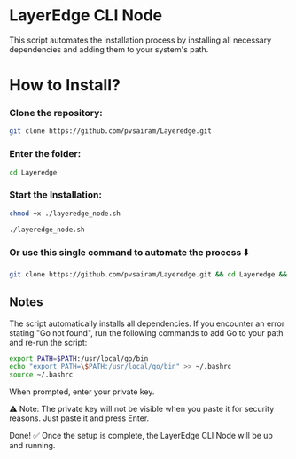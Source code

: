 # LayerEdge CLI Node

This script automates the installation process by installing all necessary dependencies and adding them to your system's path.

# How to Install?

### Clone the repository:
```bash
git clone https://github.com/pvsairam/Layeredge.git
```

### Enter the folder:
```bash
cd Layeredge
```

### Start the Installation:
```bash
chmod +x ./layeredge_node.sh
```

```bash
./layeredge_node.sh
```

### Or use this single command to automate the process ⬇️
```bash
git clone https://github.com/pvsairam/Layeredge.git && cd Layeredge && ./layeredge_node.sh
```

## Notes

The script automatically installs all dependencies.
If you encounter an error stating "Go not found", run the following commands to add Go to your path and re-run the script:

```bash
export PATH=$PATH:/usr/local/go/bin
echo "export PATH=\$PATH:/usr/local/go/bin" >> ~/.bashrc
source ~/.bashrc
```

When prompted, enter your private key.

⚠ Note: The private key will not be visible when you paste it for security reasons. Just paste it and press Enter.

Done! ✅ Once the setup is complete, the LayerEdge CLI Node will be up and running.
